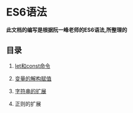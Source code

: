 # ES6语法

**此文档的编写是根据阮一峰老师的ES6语法,所整理的**

## 目录

1. [let和const命令](https://github.com/qq2575896094/ES6/blob/master/code/let和const命令/README.md)

2. [变量的解构赋值](https://github.com/qq2575896094/ES6/blob/master/code/变量的解构赋值/README.md)

3. [字符串的扩展](https://github.com/qq2575896094/ES6/blob/master/code/字符串的扩展/README.md)

4. 正则的扩展
